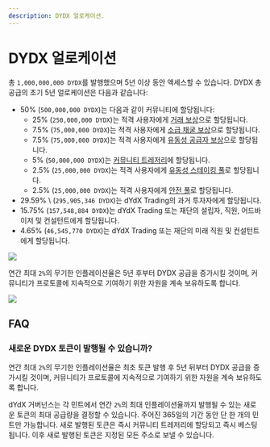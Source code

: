 ```yaml
---
description: DYDX 얼로케이션.
---
```


# DYDX 얼로케이션

총 `1,000,000,000 DYDX`를 발행했으며 5년 이상 동안 액세스할 수 있습니다. DYDX 총 공급의 초기 5년 얼로케이션은 다음과 같습니다:

* 50% \(`500,000,000 DYDX`\)는 다음과 같이 커뮤니티에 할당됩니다:
   * 25% \(`250,000,000 DYDX`\)는 적격 사용자에게  [거래 보상](https://github.com/dydxfoundation/governance-documentation/blob/en/rewards/trading-rewards.md)으로 할당됩니다.
   * 7.5% \(`75,000,000 DYDX`\)는 적격 사용자에게  [소급 채굴 보상](https://github.com/dydxfoundation/governance-documentation/blob/en/rewards/retroactive-mining-rewards.md)으로 할당됩니다.
   * 7.5% \(`75,000,000 DYDX`\)는 적격 사용자에게  [유동성 공급자 보상](https://github.com/dydxfoundation/governance-documentation/blob/en/rewards/liquidity-provider-rewards.md)으로 할당됩니다.
   * 5% \(`50,000,000 DYDX`\)는 [커뮤니티 트레저리](https://github.com/dydxfoundation/governance-documentation/blob/en/start-here/community-treasury.md)에 할당됩니다.
   * 2.5% \(`25,000,000 DYDX`\)는 적격 사용자에게  [유동성 스테이킹 풀](https://github.com/dydxfoundation/governance-documentation/blob/en/staking-pools/liquidity-staking-pool.md)로 할당됩니다.
   * 2.5% \(`25,000,000 DYDX`\)는 적격 사용자에게  [안전 풀](https://github.com/dydxfoundation/governance-documentation/blob/en/staking-pools/safety-staking-pool.md)로 할당됩니다.
* 29.59% \ (`295,905,346 DYDX`\)는 dYdX Trading의 과거 투자자에게 할당됩니다.
* 15.75% \(`157,548,884 DYDX`\)는 dYdX Trading 또는 재단의 설립자, 직원, 어드바이저 및 컨설턴트에게 할당됩니다.
* 4.65% \(`46,545,770 DYDX`\)는 dYdX Trading 또는 재단의 미래 직원 및 컨설턴트에게 할당됩니다.

![](https://lh3.googleusercontent.com/uKXIbcTTZpASheVsFxdqGKHMeryk2oH_BWB2Ki7Mx06m6jp1R7WTc6knTACJR9iTXWC732J_382_O2B5lRIWLuHsjfetbUTFosiwJ4T5sMzJqxewakGDvdHr-jjQHU_pJJfr8g_g)

연간 최대 `2%`의 무기한 인플레이션율은 5년 후부터 DYDX 공급을 증가시킬 것이며, 커뮤니티가 프로토콜에 지속적으로 기여하기 위한 자원을 계속 보유하도록 합니다.

![](https://lh6.googleusercontent.com/oNFaSpSOEA5tZqzFR5BQrS2sXUIPkQ24hUc_KwzAedniCRZeydY330jdro7Grj9GoJju2V7v6WX3epQO0c4veV8hUGe7nTaznWEDIG_k3T49UtdYNvQRRS_okSq7zP8RkTjSemBt)

## **FAQ**

### **새로운 DYDX 토큰이 발행될 수 있습니까?**

연간 최대 `2%`의 무기한 인플레이션율은 최초 토큰 발행 후 5년 뒤부터 DYDX 공급을 증가시킬 것이며, 커뮤니티가 프로토콜에 지속적으로 기여하기 위한 자원을 계속 보유하도록 합니다.

dYdX 거버넌스는 각 민트에서 연간 `2%`의 최대 인플레이션율까지 발행될 수 있는 새로운 토큰의 최대 공급량을 결정할 수 있습니다. 주어진 365일의 기간 동안 단 한 개의 민트만 가능합니다. 새로 발행된 토큰은 즉시 커뮤니티 트레저리에 할당되고 즉시 베스팅됩니다. 이후 새로 발행된 토큰은 지정된 모든 주소로 보낼 수 있습니다.

